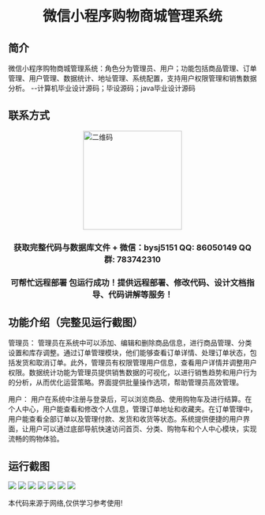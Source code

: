 <p><h1 align="center">微信小程序购物商城管理系统</h1></p>

## 简介
微信小程序购物商城管理系统：角色分为管理员、用户；功能包括商品管理、订单管理、用户管理、数据统计、地址管理、系统配置，支持用户权限管理和销售数据分析。    --计算机毕业设计源码；毕设源码；java毕业设计源码


## 联系方式
<img src="https://bs-1329754181.cos.ap-shanghai.myqcloud.com/wx.jpg" alt="二维码" style="display: block; margin: 0 auto;" width="200px">
<p><h3 align="center">获取完整代码与数据库文件 + 微信：bysj5151 QQ: 86050149 QQ群: 783742310</h3></p>
<p><h3 align="center">可帮忙远程部署 包运行成功！提供远程部署、修改代码、设计文档指导、代码讲解等服务！</h3></p>

## 功能介绍（完整见运行截图）
管理员： 管理员在系统中可以添加、编辑和删除商品信息，进行商品管理、分类设置和库存调整。通过订单管理模块，他们能够查看订单详情、处理订单状态，包括发货和取消订单。此外，管理员有权限管理用户信息，查看用户详情并调整用户权限。数据统计功能为管理员提供销售数据的可视化，以进行销售趋势和用户行为的分析，从而优化运营策略。界面提供批量操作选项，帮助管理员高效管理。

用户： 用户在系统中注册与登录后，可以浏览商品、使用购物车及进行结算。在个人中心，用户能查看和修改个人信息，管理订单地址和收藏夹。在订单管理中，用户能查看全部订单以及管理付款、发货和收货等状态。系统提供便捷的用户界面，让用户可以通过底部导航快速访问首页、分类、购物车和个人中心模块，实现流畅的购物体验。


## 运行截图
![](imgs/588112-20221012181132802-542276778.png)
![](imgs/588112-20221012181139512-1570812932.png)
![](imgs/588112-20221012181149515-358498760.png)
![](imgs/588112-20221012181155060-1484140369.png)
![](imgs/588112-20221012181200273-1988315230.png)
![](imgs/588112-20221012181204799-1889701598.png)
![](imgs/588112-20221012181209223-401053164.png)

<p>本代码来源于网络,仅供学习参考使用!</p>
